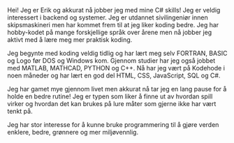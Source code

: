Hei! Jeg er Erik og akkurat nå jobber jeg med mine C# skills!  Jeg er veldig interessert i backend og systemer. Jeg er utdannet sivilingeniør innen skipsmaskineri men har kommet frem til at jeg liker koding bedre. Jeg har hobby-kodet på mange forskjellige språk over årene men nå jobber jeg aktivt med å lære meg mer praktisk koding.

Jeg begynte med koding veldig tidlig og har lært meg selv FORTRAN, BASIC og Logo før DOS og Windows kom. Gjennom studier har jeg også jobbet med MATLAB, MATHCAD, PYTHON og C++. Nå har jeg vært på Kodehode i noen måneder og har lært en god del HTML, CSS, JavaScript, SQL og C#. 

Jeg har gamet mye gjennom livet men akkurat nå tar jeg en lang pause for å holde en bedre rutine! Jeg er typen som liker å finne ut av hvordan spill virker og hvordan det kan brukes på lure måter som gjerne ikke har vært tenkt på. 

Jeg har stor interesse for å kunne bruke programmering til å gjøre verden enklere, bedre, grønnere og mer miljøvennlig.


